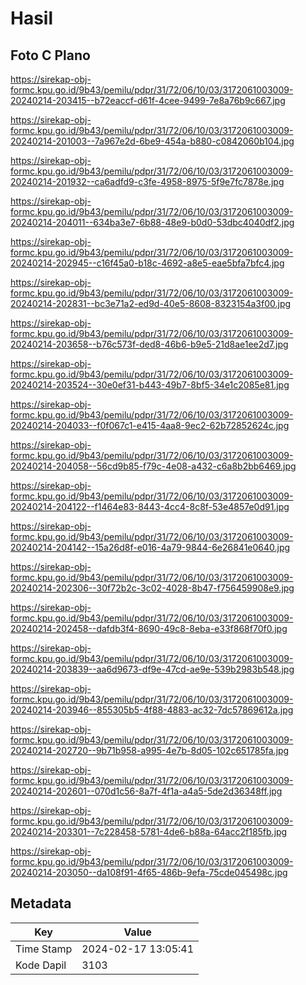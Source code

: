 # Hasil

## Foto C Plano

https://sirekap-obj-formc.kpu.go.id/9b43/pemilu/pdpr/31/72/06/10/03/3172061003009-20240214-203415--b72eaccf-d61f-4cee-9499-7e8a76b9c667.jpg

https://sirekap-obj-formc.kpu.go.id/9b43/pemilu/pdpr/31/72/06/10/03/3172061003009-20240214-201003--7a967e2d-6be9-454a-b880-c0842060b104.jpg

https://sirekap-obj-formc.kpu.go.id/9b43/pemilu/pdpr/31/72/06/10/03/3172061003009-20240214-201932--ca6adfd9-c3fe-4958-8975-5f9e7fc7878e.jpg

https://sirekap-obj-formc.kpu.go.id/9b43/pemilu/pdpr/31/72/06/10/03/3172061003009-20240214-204011--634ba3e7-6b88-48e9-b0d0-53dbc4040df2.jpg

https://sirekap-obj-formc.kpu.go.id/9b43/pemilu/pdpr/31/72/06/10/03/3172061003009-20240214-202945--c16f45a0-b18c-4692-a8e5-eae5bfa7bfc4.jpg

https://sirekap-obj-formc.kpu.go.id/9b43/pemilu/pdpr/31/72/06/10/03/3172061003009-20240214-202831--bc3e71a2-ed9d-40e5-8608-8323154a3f00.jpg

https://sirekap-obj-formc.kpu.go.id/9b43/pemilu/pdpr/31/72/06/10/03/3172061003009-20240214-203658--b76c573f-ded8-46b6-b9e5-21d8ae1ee2d7.jpg

https://sirekap-obj-formc.kpu.go.id/9b43/pemilu/pdpr/31/72/06/10/03/3172061003009-20240214-203524--30e0ef31-b443-49b7-8bf5-34e1c2085e81.jpg

https://sirekap-obj-formc.kpu.go.id/9b43/pemilu/pdpr/31/72/06/10/03/3172061003009-20240214-204033--f0f067c1-e415-4aa8-9ec2-62b72852624c.jpg

https://sirekap-obj-formc.kpu.go.id/9b43/pemilu/pdpr/31/72/06/10/03/3172061003009-20240214-204058--56cd9b85-f79c-4e08-a432-c6a8b2bb6469.jpg

https://sirekap-obj-formc.kpu.go.id/9b43/pemilu/pdpr/31/72/06/10/03/3172061003009-20240214-204122--f1464e83-8443-4cc4-8c8f-53e4857e0d91.jpg

https://sirekap-obj-formc.kpu.go.id/9b43/pemilu/pdpr/31/72/06/10/03/3172061003009-20240214-204142--15a26d8f-e016-4a79-9844-6e26841e0640.jpg

https://sirekap-obj-formc.kpu.go.id/9b43/pemilu/pdpr/31/72/06/10/03/3172061003009-20240214-202306--30f72b2c-3c02-4028-8b47-f756459908e9.jpg

https://sirekap-obj-formc.kpu.go.id/9b43/pemilu/pdpr/31/72/06/10/03/3172061003009-20240214-202458--dafdb3f4-8690-49c8-8eba-e33f868f70f0.jpg

https://sirekap-obj-formc.kpu.go.id/9b43/pemilu/pdpr/31/72/06/10/03/3172061003009-20240214-203839--aa6d9673-df9e-47cd-ae9e-539b2983b548.jpg

https://sirekap-obj-formc.kpu.go.id/9b43/pemilu/pdpr/31/72/06/10/03/3172061003009-20240214-203946--855305b5-4f88-4883-ac32-7dc57869612a.jpg

https://sirekap-obj-formc.kpu.go.id/9b43/pemilu/pdpr/31/72/06/10/03/3172061003009-20240214-202720--9b71b958-a995-4e7b-8d05-102c651785fa.jpg

https://sirekap-obj-formc.kpu.go.id/9b43/pemilu/pdpr/31/72/06/10/03/3172061003009-20240214-202601--070d1c56-8a7f-4f1a-a4a5-5de2d36348ff.jpg

https://sirekap-obj-formc.kpu.go.id/9b43/pemilu/pdpr/31/72/06/10/03/3172061003009-20240214-203301--7c228458-5781-4de6-b88a-64acc2f185fb.jpg

https://sirekap-obj-formc.kpu.go.id/9b43/pemilu/pdpr/31/72/06/10/03/3172061003009-20240214-203050--da108f91-4f65-486b-9efa-75cde045498c.jpg


## Metadata

| Key        | Value               |
| ---------- | ------------------- |
| Time Stamp | 2024-02-17 13:05:41 |
| Kode Dapil | 3103                |




